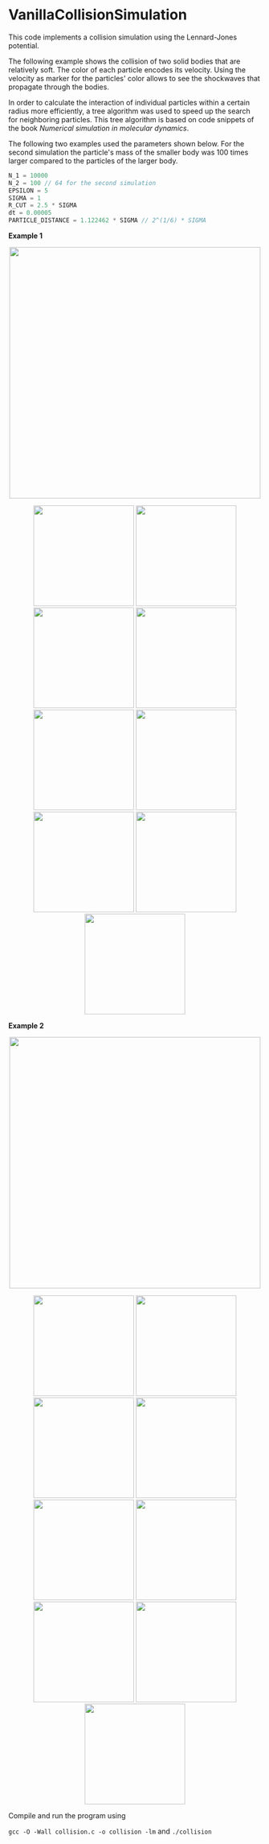 # VanillaCollisionSimulation

This code implements a collision simulation using the Lennard-Jones potential.

The following example shows the collision of two solid bodies that are relatively soft. The color of each particle encodes its velocity. Using the velocity as marker for the particles' color allows to see the shockwaves that propagate through the bodies.

In order to calculate the interaction of individual particles within a certain radius more efficiently, a tree algorithm was used to speed up the search for neighboring particles. This tree algorithm is based on code snippets of the book *Numerical simulation in molecular dynamics*.

The following two examples used the parameters shown below. For the second simulation the particle's mass of the smaller body was 100 times larger compared to the particles of the larger body.

```cpp
N_1 = 10000
N_2 = 100 // 64 for the second simulation
EPSILON = 5
SIGMA = 1
R_CUT = 2.5 * SIGMA
dt = 0.00005
PARTICLE_DISTANCE = 1.122462 * SIGMA // 2^(1/6) * SIGMA
```

**Example 1**

<p align="center">
<img src="https://github.com/KaiFabi/VanillaCollisionSimulation/blob/master/results/result_1.gif" height="500">
</p>

<div align="center">
<img src="https://github.com/KaiFabi/VanillaCollisionSimulation/blob/master/results/res-0.png" height="200">
<img src="https://github.com/KaiFabi/VanillaCollisionSimulation/blob/master/results/res-1.png" height="200">
<img src="https://github.com/KaiFabi/VanillaCollisionSimulation/blob/master/results/res-2.png" height="200">
<img src="https://github.com/KaiFabi/VanillaCollisionSimulation/blob/master/results/res-3.png" height="200">
<img src="https://github.com/KaiFabi/VanillaCollisionSimulation/blob/master/results/res-4.png" height="200">
<img src="https://github.com/KaiFabi/VanillaCollisionSimulation/blob/master/results/res-5.png" height="200">
<img src="https://github.com/KaiFabi/VanillaCollisionSimulation/blob/master/results/res-6.png" height="200">
<img src="https://github.com/KaiFabi/VanillaCollisionSimulation/blob/master/results/res-7.png" height="200">
<img src="https://github.com/KaiFabi/VanillaCollisionSimulation/blob/master/results/res-8.png" height="200">
</div>

**Example 2**

<p align="center">
<img src="https://github.com/KaiFabi/VanillaCollisionSimulation/blob/master/results/result_sim_2.gif" height="500">
</p>

<div align="center">
<img src="https://github.com/KaiFabi/VanillaCollisionSimulation/blob/master/results/res_sim_2_1.png" height="200">
<img src="https://github.com/KaiFabi/VanillaCollisionSimulation/blob/master/results/res_sim_2_2.png" height="200">
<img src="https://github.com/KaiFabi/VanillaCollisionSimulation/blob/master/results/res_sim_2_3.png" height="200">
<img src="https://github.com/KaiFabi/VanillaCollisionSimulation/blob/master/results/res_sim_2_4.png" height="200">
<img src="https://github.com/KaiFabi/VanillaCollisionSimulation/blob/master/results/res_sim_2_5.png" height="200">
<img src="https://github.com/KaiFabi/VanillaCollisionSimulation/blob/master/results/res_sim_2_6.png" height="200">
<img src="https://github.com/KaiFabi/VanillaCollisionSimulation/blob/master/results/res_sim_2_7.png" height="200">
<img src="https://github.com/KaiFabi/VanillaCollisionSimulation/blob/master/results/res_sim_2_8.png" height="200">
<img src="https://github.com/KaiFabi/VanillaCollisionSimulation/blob/master/results/res_sim_2_9.png" height="200">
</div>

Compile and run the program using

`gcc -O -Wall collision.c -o collision -lm` and `./collision`
